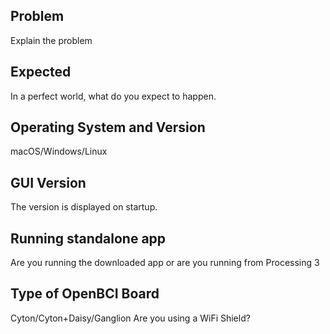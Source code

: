 ## Problem

Explain the problem

## Expected 

In a perfect world, what do you expect to happen.

## Operating System and Version

macOS/Windows/Linux

## GUI Version

The version is displayed on startup.

## Running standalone app

Are you running the downloaded app or are you running from Processing 3

## Type of OpenBCI Board

Cyton/Cyton+Daisy/Ganglion
Are you using a WiFi Shield?
